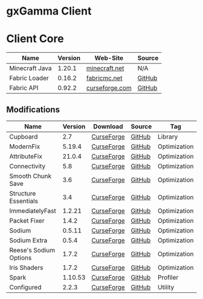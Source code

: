 # gxGamma Client

# Client Core
<!-- | Name | Version | Web-Site | Source | -->
| Name             | Version | Web-Site                                                                  | Source                                              |
| ---------------- | ------- | ------------------------------------------------------------------------- | --------------------------------------------------- |
| Minecraft Java   | 1.20.1  | [minecraft.net](https://www.minecraft.net/)                               | N/A                                                 |
| Fabric Loader    | 0.16.2  | [fabricmc.net](https://fabricmc.net/)                                     | [GitHub](https://github.com/FabricMC/fabric-loader) |
| Fabric API       | 0.92.2  | [curseforge.com](https://www.curseforge.com/minecraft/mc-mods/fabric-api) | [GitHub](https://github.com/FabricMC/fabric)        |

## Modifications
<!-- | Name | Version | [CurseForge]() | [GitHub]() | Tag | -->
| Name                   | Version | Download                                                                                                      | Source                                                         | Tag          |
| ---------------------- | ------- | ------------------------------------------------------------------------------------------------------------- | -------------------------------------------------------------- | ------------ |
| Cupboard               | 2.7     | [CurseForge](https://www.curseforge.com/minecraft/mc-mods/cupboard/files/5470034)                             | [GitHub](https://github.com/someaddons/cupboard)               | Library      |
| ModernFix              | 5.19.4  | [CurseForge](https://www.curseforge.com/minecraft/mc-mods/modernfix/files/5676012/)                           | [GitHub](https://github.com/embeddedt/ModernFix)               | Optimization |
| AttributeFix           | 21.0.4  | [CurseForge](https://www.curseforge.com/minecraft/mc-mods/attributefix/files/4911083)                         | [GitHub](https://github.com/Darkhax-Minecraft/AttributeFix)    | Optimization |
| Connectivity           | 5.8     | [CurseForge](https://www.curseforge.com/minecraft/mc-mods/connectivity/files/5728629)                         | [GitHub](https://github.com/someaddons/connectivity)           | Optimization |
| Smooth Chunk Save      | 3.6     | [CurseForge](https://www.curseforge.com/minecraft/mc-mods/smooth-chunk-save/files/5138126)                    | [GitHub](https://github.com/someaddons/smoothchunksave)        | Optimization |
| Structure Essentials   | 3.4     | [CurseForge](https://www.curseforge.com/minecraft/mc-mods/structure-essentials-forge-fabric/files/5392624)    | [GitHub](https://github.com/someaddons/structureessentials)    | Optimization |
| ImmediatelyFast        | 1.2.21  | [CurseForge](https://www.curseforge.com/minecraft/mc-mods/immediatelyfast/files/5672336)                      | [GitHub](https://github.com/RaphiMC/ImmediatelyFast)           | Optimization |
| Packet Fixer           | 1.4.2   | [CurseForge](https://www.curseforge.com/minecraft/mc-mods/packet-fixer/files/5416165)                         | [GitHub](https://github.com/TonimatasDEV/PacketFixer)          | Optimization |
| Sodium                 | 0.5.11  | [CurseForge](https://www.curseforge.com/minecraft/mc-mods/sodium/files/5485654)                               | [GitHub](https://github.com/CaffeineMC/sodium-fabric)          | Optimization |
| Sodium Extra           | 0.5.4   | [CurseForge](https://www.curseforge.com/minecraft/mc-mods/sodium-extra/files/5063875)                         | [GitHub](https://github.com/FlashyReese/sodium-extra-fabric)   | Optimization |
| Reese's Sodium Options | 1.7.2   | [CurseForge](https://www.curseforge.com/minecraft/mc-mods/reeses-sodium-options/files/5075462)                | [GitHub](https://github.com/FlashyReese/reeses-sodium-options) | Optimization |
| Iris Shaders           | 1.7.2   | [CurseForge](https://www.curseforge.com/minecraft/mc-mods/irisshaders/files/5485649)                          | [GitHub](https://github.com/IrisShaders/Iris)                  | Optimization |
| Spark                  | 1.10.53 | [CurseForge](https://www.curseforge.com/minecraft/mc-mods/spark/files/4738953)                                | [GitHub](https://github.com/lucko/spark)                       | Profiler     |
| Configured             | 2.2.3   | [CurseForge](https://www.curseforge.com/minecraft/mc-mods/configured/files/5180902)                           | [GitHub](https://github.com/MrCrayfish/Configured)             | Utility      |
